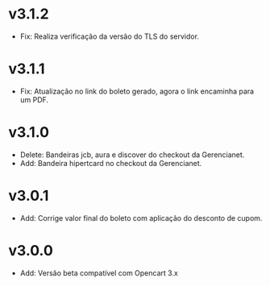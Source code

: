 
# v3.1.2

* Fix: Realiza verificação da versão do TLS do servidor.

# v3.1.1

* Fix:  Atualização no link do boleto gerado, agora o link encaminha para um PDF.

# v3.1.0

* Delete: Bandeiras jcb, aura e discover do checkout da Gerencianet.
* Add: Bandeira hipertcard no checkout da Gerencianet.

# v3.0.1

* Add: Corrige valor final do boleto com aplicação do desconto de cupom.

# v3.0.0

* Add: Versão beta compatível com Opencart 3.x
